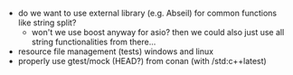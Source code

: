 * do we want to use external library (e.g. Abseil) for common functions like string split?
  * won't we use boost anyway for asio? then we could also just use all string functionalities from there...
* resource file management (tests) windows and linux
* properly use gtest/mock (HEAD?) from conan (with /std:c++latest)